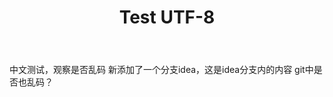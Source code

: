 ﻿---
layout: page
title: Test UTF-8
permalink: /utf/
---

中文测试，观察是否乱码
新添加了一个分支idea，这是idea分支内的内容
git中是否也乱码？
